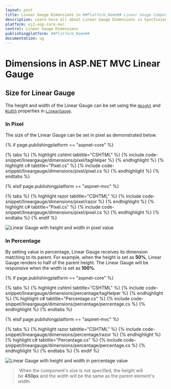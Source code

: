 ```yaml
---
layout: post
title: Linear Gauge Dimensions in ##Platform_Name## Linear Gauge Component
description: Learn here all about Linear Gauge Dimensions in Syncfusion ##Platform_Name## Linear Gauge component of Syncfusion Essential JS 2 and more.
platform: ej2-asp-core-mvc
control: Linear Gauge Dimensions
publishingplatform: ##Platform_Name##
documentation: ug
---
```



# Dimensions in ASP.NET MVC Linear Gauge

<!-- markdownlint-disable MD036 -->

## Size for Linear Gauge

The height and width of the Linear Gauge can be set using the [`Height`](https://help.syncfusion.com/cr/aspnetmvc-js2/Syncfusion.EJ2.LinearGauge.LinearGauge.html#Syncfusion_EJ2_LinearGauge_LinearGauge_Height) and [`Width`](https://help.syncfusion.com/cr/aspnetmvc-js2/Syncfusion.EJ2.LinearGauge.LinearGauge.html#Syncfusion_EJ2_LinearGauge_LinearGauge_Width) properties in [`LinearGauge`](https://help.syncfusion.com/cr/aspnetmvc-js2/Syncfusion.EJ2.LinearGauge.LinearGauge.html).

### In Pixel

The size of the Linear Gauge can be set in pixel as demonstrated below.

{% if page.publishingplatform == "aspnet-core" %}

{% tabs %}
{% highlight cshtml tabtitle="CSHTML" %}
{% include code-snippet/lineargauge/dimensions/pixel/tagHelper %}
{% endhighlight %}
{% highlight c# tabtitle="Pixel.cs" %}
{% include code-snippet/lineargauge/dimensions/pixel/pixel.cs %}
{% endhighlight %}
{% endtabs %}

{% elsif page.publishingplatform == "aspnet-mvc" %}

{% tabs %}
{% highlight razor tabtitle="CSHTML" %}
{% include code-snippet/lineargauge/dimensions/pixel/razor %}
{% endhighlight %}
{% highlight c# tabtitle="Pixel.cs" %}
{% include code-snippet/lineargauge/dimensions/pixel/pixel.cs %}
{% endhighlight %}
{% endtabs %}
{% endif %}



![Linear Gauge with height and width in pixel value](../linear-gauge/images/gauge-pixel.png)

### In Percentage

By setting value in percentage, Linear Gauge receives its dimension matching to its parent. For example, when the height is set as **50%**, Linear Gauge renders to half of the parent height. The Linear Gauge will be responsive when the width is set as **100%**.

{% if page.publishingplatform == "aspnet-core" %}

{% tabs %}
{% highlight cshtml tabtitle="CSHTML" %}
{% include code-snippet/lineargauge/dimensions/percentage/tagHelper %}
{% endhighlight %}
{% highlight c# tabtitle="Percentage.cs" %}
{% include code-snippet/lineargauge/dimensions/percentage/percentage.cs %}
{% endhighlight %}
{% endtabs %}

{% elsif page.publishingplatform == "aspnet-mvc" %}

{% tabs %}
{% highlight razor tabtitle="CSHTML" %}
{% include code-snippet/lineargauge/dimensions/percentage/razor %}
{% endhighlight %}
{% highlight c# tabtitle="Percentage.cs" %}
{% include code-snippet/lineargauge/dimensions/percentage/percentage.cs %}
{% endhighlight %}
{% endtabs %}
{% endif %}



![Linear Gauge with height and width in percentage value](../linear-gauge/images/gauge-percentage.png)

> When the component's size is not specified, the height will be **450px** and the width will be the same as the parent element's width.
